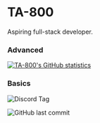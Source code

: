 # TA-800

Aspiring full-stack developer.

### Advanced

[![TA-800's GitHub statistics](https://github-readme-stats.vercel.app/api?username=TA-800)](https://github.com/anuraghazra/github-readme-stats)

### Basics

![Discord Tag](https://img.shields.io/badge/Discord-TheWeakNinja-blueviolet?style=for-the-badge)

![GitHub last commit](https://img.shields.io/github/last-commit/TA-800/CS50W-Network?style=for-the-badge)

